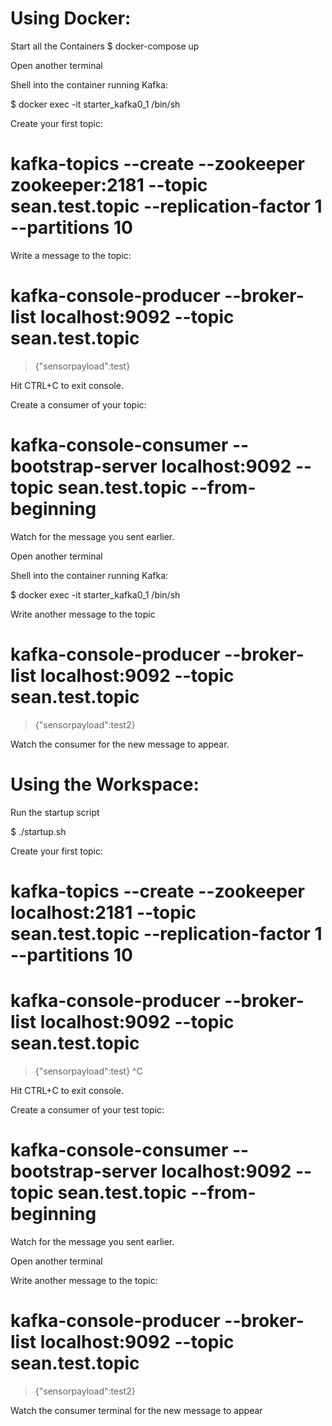 # Using Docker:

Start all the Containers
$ docker-compose up

Open another terminal

Shell into the container running Kafka:

$ docker exec -it starter_kafka0_1 /bin/sh

Create your first topic:

# kafka-topics --create --zookeeper zookeeper:2181 --topic sean.test.topic --replication-factor 1 --partitions 10

Write a message to the topic:

# kafka-console-producer --broker-list localhost:9092 --topic sean.test.topic
>{"sensorpayload":test}

Hit CTRL+C to exit console.

Create a consumer of your topic:

# kafka-console-consumer --bootstrap-server localhost:9092 --topic sean.test.topic --from-beginning

Watch for the message you sent earlier.

Open another terminal

Shell into the container running Kafka:

$ docker exec -it starter_kafka0_1 /bin/sh

Write another message to the topic

# kafka-console-producer --broker-list localhost:9092 --topic sean.test.topic
>{"sensorpayload":test2}

Watch the consumer for the new message to appear.






# Using the Workspace:

Run the startup script

$ ./startup.sh

Create your first topic:

# kafka-topics --create --zookeeper localhost:2181 --topic sean.test.topic --replication-factor 1 --partitions 10

# kafka-console-producer --broker-list localhost:9092 --topic sean.test.topic
>{"sensorpayload":test}
>^C

Hit CTRL+C to exit console.

Create a consumer of your test topic:

# kafka-console-consumer --bootstrap-server localhost:9092 --topic sean.test.topic --from-beginning

Watch for the message you sent earlier.

Open another terminal

Write another message to the topic:

# kafka-console-producer --broker-list localhost:9092 --topic sean.test.topic
>{"sensorpayload":test2}

Watch the consumer terminal for the new message to appear
